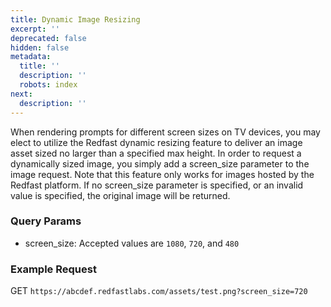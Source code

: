 ```yaml
---
title: Dynamic Image Resizing
excerpt: ''
deprecated: false
hidden: false
metadata:
  title: ''
  description: ''
  robots: index
next:
  description: ''
---
```

When rendering prompts for different screen sizes on TV devices, you may elect to utilize the Redfast dynamic resizing feature to deliver an image asset sized no larger than a specified max height. In order to request a dynamically sized image, you simply add a screen\_size parameter to the image request. Note that this feature only works for images hosted by the Redfast platform. If no screen\_size parameter is specified, or an invalid value is specified, the original image will be returned.

### Query Params

* screen\_size: Accepted values are `1080`, `720`, and `480`

### Example Request

GET `https://abcdef.redfastlabs.com/assets/test.png?screen_size=720`
